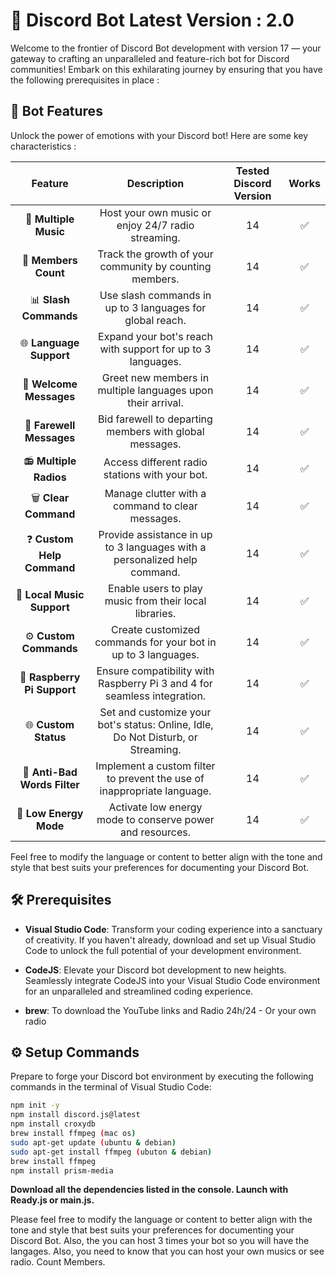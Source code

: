 # 🚀 Discord Bot Latest Version : 2.0

Welcome to the frontier of Discord Bot development with version 17 — your gateway to crafting an unparalleled and feature-rich bot for Discord communities! Embark on this exhilarating journey by ensuring that you have the following prerequisites in place : 

## 🚦 Bot Features

Unlock the power of emotions with your Discord bot! Here are some key characteristics :

|         Feature          |              Description                | Tested Discord Version | Works |
|:------------------------:|:--------------------------------------:|:-----------------------:|:---------:|
| 🎵 **Multiple Music**    | Host your own music or enjoy 24/7 radio streaming. |         14          |   ✅  |
| 👥 **Members Count**     | Track the growth of your community by counting members. |  14  |   ✅  |
| 📊 **Slash Commands**    | Use slash commands in up to 3 languages for global reach. |   14   |   ✅  |
| 🌐 **Language Support**  | Expand your bot's reach with support for up to 3 languages. |   14   |   ✅  |
| 👋 **Welcome Messages**  | Greet new members in multiple languages upon their arrival. |   14   |   ✅  |
| 🤗 **Farewell Messages** | Bid farewell to departing members with global messages. |   14   |   ✅  |
| 📻 **Multiple Radios**   | Access different radio stations with your bot. |   14   |   ✅  |
| 🗑️ **Clear Command**     | Manage clutter with a command to clear messages. |   14   |   ✅  |
| ❓ **Custom Help Command**| Provide assistance in up to 3 languages with a personalized help command. | 14 | ✅  |
| 🎵 **Local Music Support**| Enable users to play music from their local libraries. |   14   |   ✅  |
| ⚙️ **Custom Commands**    | Create customized commands for your bot in up to 3 languages. |   14   |   ✅  |
| 🍓 **Raspberry Pi Support** | Ensure compatibility with Raspberry Pi 3 and 4 for seamless integration. | 14 | ✅  |
| 🌐 **Custom Status**      | Set and customize your bot's status: Online, Idle, Do Not Disturb, or Streaming. | 14 | ✅  |
| 🚫 **Anti-Bad Words Filter** | Implement a custom filter to prevent the use of inappropriate language. | 14 | ✅  |
| 🔋 **Low Energy Mode**    | Activate low energy mode to conserve power and resources. | 14 | ✅  |

Feel free to modify the language or content to better align with the tone and style that best suits your preferences for documenting your Discord Bot.


## 🛠️ Prerequisites

- **Visual Studio Code**: Transform your coding experience into a sanctuary of creativity. If you haven't already, download and set up Visual Studio Code to unlock the full potential of your development environment.

- **CodeJS**: Elevate your Discord bot development to new heights. Seamlessly integrate CodeJS into your Visual Studio Code environment for an unparalleled and streamlined coding experience.

- **brew**: To download the YouTube links and Radio 24h/24 - Or your own radio


## ⚙️ Setup Commands

Prepare to forge your Discord bot environment by executing the following commands in the terminal of Visual Studio Code:

```bash
npm init -y
npm install discord.js@latest
npm install croxydb
brew install ffmpeg (mac os)
sudo apt-get update (ubuntu & debian)
sudo apt-get install ffmpeg (ubuton & debian)
brew install ffmpeg
npm install prism-media
```

**Download all the dependencies listed in the console. Launch with Ready.js or main.js.**



Please feel free to modify the language or content to better align with the tone and style that best suits your preferences for documenting your Discord Bot.
Also, the you can host 3 times your bot so you will have the langages. Also, you need to know that you can host your own musics or see radio. Count Members. 
